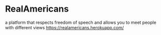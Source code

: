 # RealAmericans

a platform that respects freedom of speech and allows you to meet people with different views
https://realamericans.herokuapp.com/
